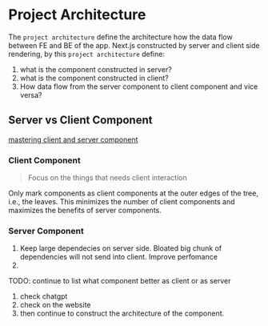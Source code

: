# Project Architecture

The `project architecture` define the architecture how the data flow between
FE and BE of the app. Next.js constructed by server and client side rendering,
by this `project architecture` define:

1. what is the component constructed in server?
2. what is the component constructed in client?
3. How data flow from the server component to client component and vice versa?

## Server vs Client Component

[mastering client and server component](https://dev.to/vyan/mastering-client-and-server-components-in-nextjs-a-comprehensive-guide-42hp)

### Client Component

> Focus on the things that needs client interaction

Only mark components as client components at the outer edges of the tree, i.e.,
the leaves. This minimizes the number of client components and maximizes the
benefits of server components.

### Server Component

1. Keep large dependecies on server side.
   Bloated big chunk of dependencies will not send into client. Improve perfomance
2.

TODO: continue to list what component better as client or as server

1. check chatgpt
2. check on the website
3. then continue to construct the architecture of the component.
